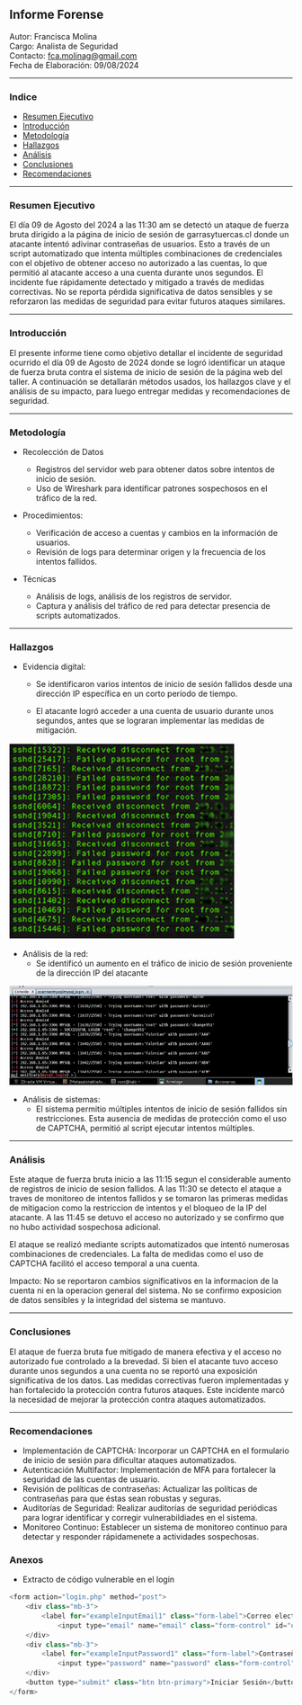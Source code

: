 ## Informe Forense
Autor: Francisca Molina  
Cargo:  Analista de Seguridad   
Contacto: fca.molinag@gmail.com     
Fecha de Elaboración: 09/08/2024
___

### Indice
+ [Resumen Ejecutivo](#resumen-ejecutivo)
+ [Introducción](#introducción)
+ [Metodología](#metodología)
+ [Hallazgos](#hallazgos)
+ [Análisis](#análisis)
+ [Conclusiones](#conclusiones)
+ [Recomendaciones](#recomendaciones)
___

### Resumen Ejecutivo
El día 09 de Agosto del 2024 a las 11:30 am se detectó un ataque de fuerza bruta dirigido a la página de inicio de sesión de garrasytuercas.cl donde un atacante intentó adivinar contraseñas de usuarios. Esto a través de un script automatizado que intenta múltiples combinaciones de credenciales con el objetivo de obtener acceso no autorizado a las cuentas, lo que permitió al atacante acceso a una cuenta durante unos segundos. El incidente fue rápidamente detectado y mitigado a través de medidas correctivas. No se reporta pérdida significativa de datos sensibles y se reforzaron las medidas de seguridad para evitar futuros ataques similares.
___

### Introducción
El presente informe tiene como objetivo detallar el incidente de seguridad ocurrido el día 09 de Agosto de 2024 donde se logró identificar un ataque de fuerza bruta contra el sistema de inicio de sesión de la página web del taller. A continuación se detallarán métodos usados, los hallazgos clave y el análisis de su impacto, para luego entregar medidas y recomendaciones de seguridad.
___

### Metodología
+ Recolección de Datos
    + Registros del servidor web para obtener datos sobre intentos de inicio de sesión.
    + Uso de Wireshark para identificar patrones sospechosos en el tráfico de la red.

+ Procedimientos:
    + Verificación de acceso a cuentas y cambios en la información de usuarios.
    + Revisión de logs para determinar origen y la frecuencia de los intentos fallidos. 
    
+ Técnicas
    + Análisis de logs, análisis de los registros de servidor.
    + Captura y análisis del tráfico de red para detectar presencia de scripts automatizados.
___

### Hallazgos
+ Evidencia digital: 
    + Se identificaron varios intentos de inicio de sesión fallidos desde una dirección IP específica en un corto período de tiempo.

    + El atacante logró acceder a una cuenta de usuario durante unos segundos, antes que se lograran implementar las medidas de mitigación.

![Captura de Logs](/logs.jpg)

+ Análisis de la red:
    + Se identificó un aumento en el tráfico de inicio de sesión proveniente de la dirección IP del atacante

![Tráfico Inusual](/wireshark.png)

+ Análisis de sistemas:
    + El sistema permitio múltiples intentos de inicio de sesión fallidos sin restricciones. Esta ausencia de medidas de protección como el uso de CAPTCHA, permitió al script ejecutar intentos múltiples.
___

### Análisis
Este ataque de fuerza bruta inicio a las 11:15 segun el considerable aumento de registros de inicio de sesion fallidos. A las 11:30 se detecto el ataque a traves de monitoreo de intentos fallidos y se tomaron las primeras medidas de mitigacion como la restriccion de intentos y el bloqueo de la IP del atacante. A las 11:45 se detuvo el acceso no autorizado y se confirmo que no hubo actividad sospechosa adicional.

El ataque se realizó mediante scripts automatizados que intentó numerosas combinaciones de credenciales. La falta de medidas como el uso de CAPTCHA facilitó el acceso temporal a una cuenta. 

Impacto: No se reportaron cambios significativos en la informacion de la cuenta ni en la operacion general del sistema. No se confirmo exposicion de datos sensibles y la integridad del sistema se mantuvo.
___

### Conclusiones
El ataque de fuerza bruta fue mitigado de manera efectiva y el acceso no autorizado fue controlado a la brevedad. Si bien el atacante tuvo acceso durante unos segundos a una cuenta no se reportó una exposición significativa de los datos. Las medidas correctivas fueron implementadas y han fortalecido la protección contra futuros ataques. Este incidente marcó la necesidad de mejorar la protección contra ataques automatizados.
___

### Recomendaciones

+ Implementación de CAPTCHA: Incorporar un CAPTCHA en el formulario de inicio de sesión para dificultar ataques automatizados.
+ Autenticación Multifactor: Implementación de MFA para fortalecer la seguridad de las cuentas de usuario.
+ Revisión de políticas de contraseñas: Actualizar las políticas de contraseñas para que éstas sean robustas y seguras.
+ Auditorías de Seguridad: Realizar auditorías de seguridad periódicas para lograr identificar y corregir vulnerabildiades en el sistema.
+ Monitoreo Continuo: Establecer un sistema de monitoreo continuo para detectar y responder rápidamenete a actividades sospechosas.

### Anexos

+ Extracto de código vulnerable en el login


```php
<form action="login.php" method="post">
    <div class="mb-3">
        <label for="exampleInputEmail1" class="form-label">Correo electrónico</label>
            <input type="email" name="email" class="form-control" id="exampleInputEmail1" aria-describedby="emailHelp" required>
    </div>
    <div class="mb-3">
        <label for="exampleInputPassword1" class="form-label">Contraseña</label>
            <input type="password" name="password" class="form-control" id="exampleInputPassword1" required>
    </div>
    <button type="submit" class="btn btn-primary">Iniciar Sesión</button>
</form>
```